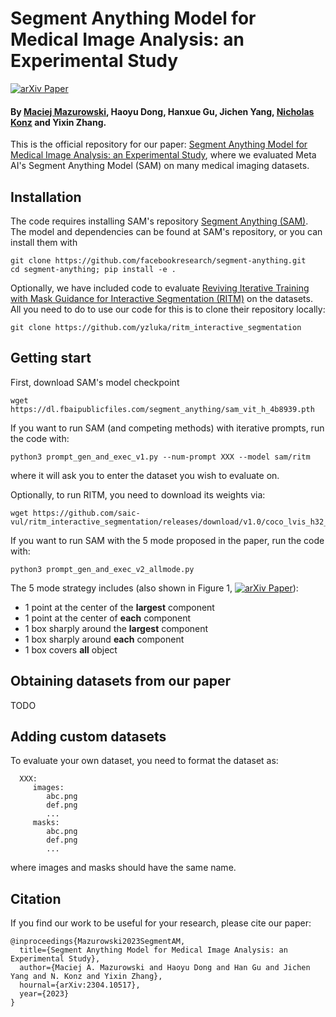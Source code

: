 # Segment Anything Model for Medical Image Analysis: an Experimental Study

[![arXiv Paper](https://img.shields.io/badge/arXiv-2304.10517-orange.svg?style=flat)](https://arxiv.org/abs/2304.10517)

#### By [Maciej Mazurowski](https://sites.duke.edu/mazurowski/), Haoyu Dong, Hanxue Gu, Jichen Yang, [Nicholas Konz](https://nickk124.github.io/) and Yixin Zhang.

This is the official repository for our paper: [Segment Anything Model for Medical Image Analysis: an Experimental Study](https://arxiv.org/abs/2304.10517), where we evaluated Meta AI's Segment Anything Model (SAM) on many medical imaging datasets.

## Installation

The code requires installing SAM's repository [Segment Anything (SAM)](https://github.com/facebookresearch/segment-anything.git). The model and dependencies can be found at SAM's repository, or you can install them with

```
git clone https://github.com/facebookresearch/segment-anything.git
cd segment-anything; pip install -e .
```

Optionally, we have included code to evaluate [Reviving Iterative Training with Mask Guidance for Interactive Segmentation (RITM)](https://arxiv.org/abs/2102.06583) on the datasets. All you need to do to use our code for this is to clone their repository locally:

```
git clone https://github.com/yzluka/ritm_interactive_segmentation
```

## Getting start
First, download SAM's model checkpoint 
```
wget https://dl.fbaipublicfiles.com/segment_anything/sam_vit_h_4b8939.pth
```

If you want to run SAM (and competing methods) with iterative prompts, run the code with:
```
python3 prompt_gen_and_exec_v1.py --num-prompt XXX --model sam/ritm
```
where it will ask you to enter the dataset you wish to evaluate on.

Optionally, to run RITM, you need to download its weights via:
```
wget https://github.com/saic-vul/ritm_interactive_segmentation/releases/download/v1.0/coco_lvis_h32_itermask.pth
```


If you want to run SAM with the 5 mode proposed in the paper, run the code with:
```
python3 prompt_gen_and_exec_v2_allmode.py 
```
The 5 mode strategy includes (also shown in Figure 1, [![arXiv Paper](https://img.shields.io/badge/arXiv-2304.10517-orange.svg?style=flat)](https://arxiv.org/abs/2304.10517)):
- 1 point at the center of the **largest** component
- 1 point at the center of **each** component
- 1 box sharply around the **largest** component
- 1 box sharply around **each** component
- 1 box covers **all** object

## Obtaining datasets from our paper

TODO

## Adding custom datasets
To evaluate your own dataset, you need to format the dataset as: 
```
  XXX:
     images:
        abc.png
        def.png
        ...
     masks:
        abc.png
        def.png
        ...
```
where images and masks should have the same name.

## Citation
If you find our work to be useful for your research, please cite our paper:
```
@inproceedings{Mazurowski2023SegmentAM,
  title={Segment Anything Model for Medical Image Analysis: an Experimental Study},
  author={Maciej A. Mazurowski and Haoyu Dong and Han Gu and Jichen Yang and N. Konz and Yixin Zhang},
  hournal={arXiv:2304.10517},
  year={2023}
}
```
